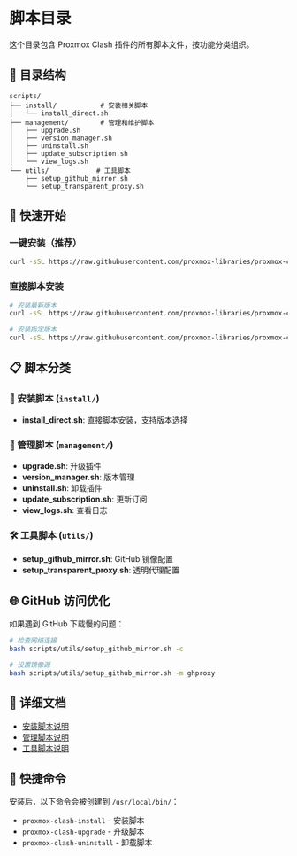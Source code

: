 # 脚本目录

这个目录包含 Proxmox Clash 插件的所有脚本文件，按功能分类组织。

## 📁 目录结构

```
scripts/
├── install/           # 安装相关脚本
│   └── install_direct.sh
├── management/        # 管理和维护脚本
│   ├── upgrade.sh
│   ├── version_manager.sh
│   ├── uninstall.sh
│   ├── update_subscription.sh
│   └── view_logs.sh
└── utils/            # 工具脚本
    ├── setup_github_mirror.sh
    └── setup_transparent_proxy.sh
```

## 🚀 快速开始

### 一键安装（推荐）
```bash
curl -sSL https://raw.githubusercontent.com/proxmox-libraries/proxmox-clash-plugin/main/install.sh | sudo bash
```

### 直接脚本安装
```bash
# 安装最新版本
curl -sSL https://raw.githubusercontent.com/proxmox-libraries/proxmox-clash-plugin/main/scripts/install/install_direct.sh | sudo bash

# 安装指定版本
curl -sSL https://raw.githubusercontent.com/proxmox-libraries/proxmox-clash-plugin/main/scripts/install/install_direct.sh | sudo bash -s -- v1.1.0
```

## 📋 脚本分类

### 🔧 安装脚本 (`install/`)
- **install_direct.sh**: 直接脚本安装，支持版本选择

### 🔄 管理脚本 (`management/`)
- **upgrade.sh**: 升级插件
- **version_manager.sh**: 版本管理
- **uninstall.sh**: 卸载插件
- **update_subscription.sh**: 更新订阅
- **view_logs.sh**: 查看日志

### 🛠️ 工具脚本 (`utils/`)
- **setup_github_mirror.sh**: GitHub 镜像配置
- **setup_transparent_proxy.sh**: 透明代理配置

## 🌐 GitHub 访问优化

如果遇到 GitHub 下载慢的问题：

```bash
# 检查网络连接
bash scripts/utils/setup_github_mirror.sh -c

# 设置镜像源
bash scripts/utils/setup_github_mirror.sh -m ghproxy
```

## 📖 详细文档

- [安装脚本说明](scripts/install.md)
- [管理脚本说明](scripts/management.md)
- [工具脚本说明](scripts/utils.md)

## 🔗 快捷命令

安装后，以下命令会被创建到 `/usr/local/bin/`：
- `proxmox-clash-install` - 安装脚本
- `proxmox-clash-upgrade` - 升级脚本
- `proxmox-clash-uninstall` - 卸载脚本
